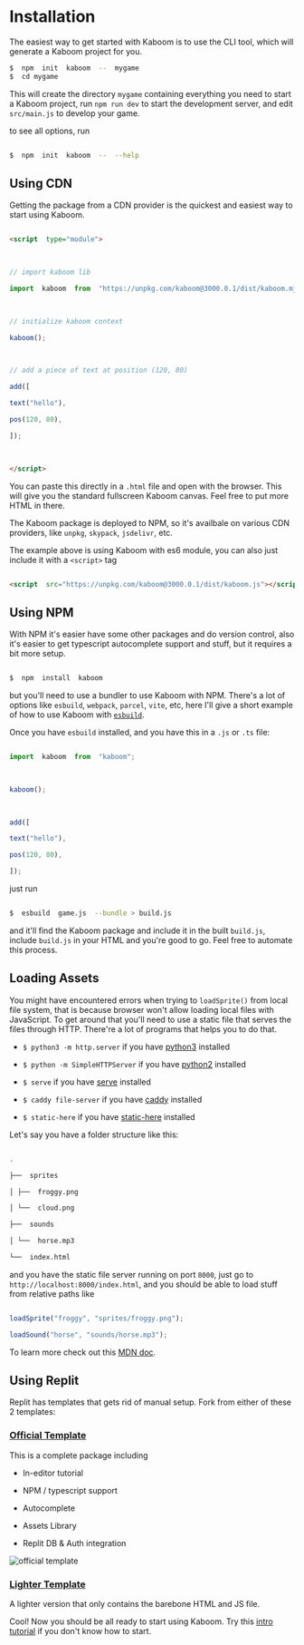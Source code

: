 # Installation

The easiest way to get started with Kaboom is to use the CLI tool, which will generate a Kaboom project for you.

```sh
$  npm  init  kaboom  --  mygame
$  cd mygame
```

This will create the directory `mygame` containing everything you need to start a Kaboom project, run `npm run dev` to start the development server, and edit `src/main.js` to develop your game.

to see all options, run

```sh

$  npm  init  kaboom  --  --help

```

  

## Using CDN

  

Getting the package from a CDN provider is the quickest and easiest way to start using Kaboom.

  

```html

<script  type="module">

  

// import kaboom lib

import  kaboom  from  "https://unpkg.com/kaboom@3000.0.1/dist/kaboom.mjs";

  

// initialize kaboom context

kaboom();

  

// add a piece of text at position (120, 80)

add([

text("hello"),

pos(120, 80),

]);

  

</script>

```

  

You can paste this directly in a `.html` file and open with the browser. This will give you the standard fullscreen Kaboom canvas. Feel free to put more HTML in there.

  

The Kaboom package is deployed to NPM, so it's availbale on various CDN providers, like `unpkg`, `skypack`, `jsdelivr`, etc.

  

The example above is using Kaboom with es6 module, you can also just include it with a `<script>` tag

  

```html

<script  src="https://unpkg.com/kaboom@3000.0.1/dist/kaboom.js"></script>

```

  

## Using NPM

  

With NPM it's easier have some other packages and do version control, also it's easier to get typescript autocomplete support and stuff, but it requires a bit more setup.

  

```sh

$  npm  install  kaboom

```

  

but you'll need to use a bundler to use Kaboom with NPM. There's a lot of options like `esbuild`, `webpack`, `parcel`, `vite`, etc, here I'll give a short example of how to use Kaboom with [`esbuild`](https://esbuild.github.io/).

  

Once you have `esbuild` installed, and you have this in a `.js` or `.ts` file:

  

```js

import  kaboom  from  "kaboom";

  

kaboom();

  

add([

text("hello"),

pos(120, 80),

]);

```

  

just run

  

```sh

$  esbuild  game.js  --bundle > build.js

```

  

and it'll find the Kaboom package and include it in the built `build.js`, include `build.js` in your HTML and you're good to go. Feel free to automate this process.

  

## Loading Assets

  

You might have encountered errors when trying to `loadSprite()` from local file system, that is because browser won't allow loading local files with JavaScript. To get around that you'll need to use a static file that serves the files through HTTP. There're a lot of programs that helps you to do that.

  

-  `$ python3 -m http.server` if you have [python3](https://www.python.org) installed

-  `$ python -m SimpleHTTPServer` if you have [python2](https://www.python.org) installed

-  `$ serve` if you have [serve](https://github.com/vercel/serve) installed

-  `$ caddy file-server` if you have [caddy](https://caddyserver.com/) installed

-  `$ static-here` if you have [static-here](https://github.com/amasad/static-here) installed

  

Let's say you have a folder structure like this:

```sh

.

├──  sprites

│ ├──  froggy.png

│ └──  cloud.png

├──  sounds

│ └──  horse.mp3

└──  index.html

```

  

and you have the static file server running on port `8000`, just go to `http://localhost:8000/index.html`, and you should be able to load stuff from relative paths like

```js

loadSprite("froggy", "sprites/froggy.png");

loadSound("horse", "sounds/horse.mp3");

```

  

To learn more check out this [MDN doc](https://developer.mozilla.org/en-US/docs/Learn/Common_questions/set_up_a_local_testing_server).

  

## Using Replit

  

Replit has templates that gets rid of manual setup. Fork from either of these 2 templates:

  

### [Official Template](https://replit.com/@replit/Kaboom)

  

This is a complete package including

- In-editor tutorial

- NPM / typescript support

- Autocomplete

- Assets Library

- Replit DB & Auth integration

  

![official template](setup/replit.png)

  

### [Lighter Template](https://replit.com/@replit/Kaboom-light)

  

A lighter version that only contains the barebone HTML and JS file.

  

Cool! Now you should be all ready to start using Kaboom. Try this [intro tutorial](/doc/intro) if you don't know how to start.
<!--stackedit_data:
eyJoaXN0b3J5IjpbMTY2NDQ5Mzk5NiwxNDY3OTU4OTcyXX0=
-->
